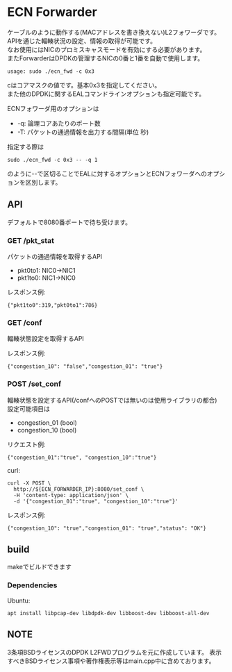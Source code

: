 # ECN Forwarder
ケーブルのように動作する(MACアドレスを書き換えない)L2フォワーダです。  
APIを通じた輻輳状況の設定、情報の取得が可能です。  
なお使用にはNICのプロミスキャスモードを有効にする必要があります。  
またForwarderはDPDKの管理するNICの0番と1番を自動で使用します。  

```
usage: sudo ./ecn_fwd -c 0x3
```

cはコアマスクの値です。基本0x3を指定してください。  
また他のDPDKに関するEALコマンドラインオプションも指定可能です。

ECNフォワーダ用のオプションは

* -q: 論理コアあたりのポート数
* -T: パケットの通過情報を出力する間隔(単位 秒)


指定する際は

```
sudo ./ecn_fwd -c 0x3 -- -q 1
```

のように--で区切ることでEALに対するオプションとECNフォワーダへのオプションを区別します。

## API
デフォルトで8080番ポートで待ち受けます。  

### GET /pkt\_stat
パケットの通過情報を取得するAPI  
* pkt0to1:  NIC0->NIC1
* pkt1to0:  NIC1->NIC0

レスポンス例:

```
{"pkt1to0":319,"pkt0to1":786}
```


### GET /conf
輻輳状態設定を取得するAPI  

レスポンス例:

```
{"congestion_10": "false","congestion_01": "true"}
```

### POST /set\_conf
輻輳状態を設定するAPI(/confへのPOSTでは無いのは使用ライブラリの都合)  
設定可能項目は

* congestion_01 (bool)
* congestion_10 (bool)


リクエスト例:

```
{"congestion_01":"true", "congestion_10":"true"}
```

curl:

```
curl -X POST \
  http://${ECN_FORWARDER_IP}:8080/set_conf \
  -H 'content-type: application/json' \
  -d '{"congestion_01":"true", "congestion_10":"true"}'
```

レスポンス例:

```
{"congestion_10": "true","congestion_01": "true","status": "OK"}
```

## build
makeでビルドできます  

### Dependencies
Ubuntu:
```
apt install libpcap-dev libdpdk-dev libboost-dev libboost-all-dev
```

## NOTE
3条項BSDライセンスのDPDK L2FWDプログラムを元に作成しています。
表示すべきBSDライセンス事項や著作権表示等はmain.cpp中に含めております。

